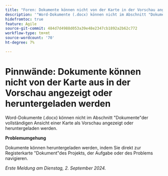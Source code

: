 ```yaml
---
title: "Foren: Dokumente können nicht von der Karte in der Vorschau angezeigt oder heruntergeladen werden"
description: '"Word-Dokumente (.docx) können nicht im Abschnitt "Dokumente"der detaillierten Kartenansicht als Vorschau angezeigt oder heruntergeladen werden."'
hidefromtoc: true
feature: Agile
source-git-commit: 484d7d4988d053a39e48e2347cb1892a2b62c772
workflow-type: tm+mt
source-wordcount: '70'
ht-degree: 7%

---
```



# Pinnwände: Dokumente können nicht von der Karte aus in der Vorschau angezeigt oder heruntergeladen werden

Word-Dokumente (.docx) können nicht im Abschnitt &quot;Dokumente&quot;der vollständigen Ansicht einer Karte als Vorschau angezeigt oder heruntergeladen werden.

**Problemumgehung**

Dokumente können heruntergeladen werden, indem Sie direkt zur Registerkarte &quot;Dokument&quot;des Projekts, der Aufgabe oder des Problems navigieren.

_Erste Meldung am Dienstag, 2. September 2024._
